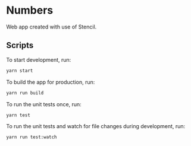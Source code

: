 # Numbers

Web app created with use of Stencil.

## Scripts

To start development, run:

```bash
yarn start
```

To build the app for production, run:

```bash
yarn run build
```

To run the unit tests once, run:

```
yarn test
```

To run the unit tests and watch for file changes during development, run:

```
yarn run test:watch
```
